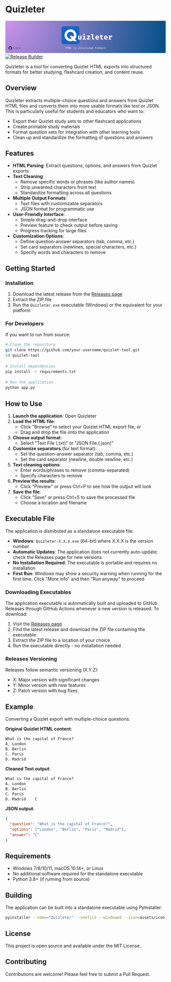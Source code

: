 # Quizleter

![Quizleter Banner](assets/banner.png)
[![Release Builder](https://github.com/lunovian/quizleter/actions/workflows/manual-release.yml/badge.svg)](https://github.com/lunovian/quizleter/actions/workflows/manual-release.yml)

Quizleter is a tool for converting Quizlet HTML exports into structured formats for better studying, flashcard creation, and content reuse.

## Overview

Quizleter extracts multiple-choice questions and answers from Quizlet HTML files and converts them into more usable formats like text or JSON. This is particularly useful for students and educators who want to:

- Export their Quizlet study sets to other flashcard applications
- Create printable study materials
- Format question sets for integration with other learning tools
- Clean up and standardize the formatting of questions and answers

## Features

- **HTML Parsing**: Extract questions, options, and answers from Quizlet exports
- **Text Cleaning**:
  - Remove specific words or phrases (like author names)
  - Strip unwanted characters from text
  - Standardize formatting across all questions
- **Multiple Output Formats**:
  - Text files with customizable separators
  - JSON format for programmatic use
- **User-Friendly Interface**:
  - Simple drag-and-drop interface
  - Preview feature to check output before saving
  - Progress tracking for large files
- **Customization Options**:
  - Define question-answer separators (tab, comma, etc.)
  - Set card separators (newlines, special characters, etc.)
  - Specify words and characters to remove

## Getting Started

### Installation

1. Download the latest release from the [Releases page](https://github.com/your-username/quizlet-tool/releases)
2. Extract the ZIP file
3. Run the `Quizleter.exe` executable (Windows) or the equivalent for your platform

### For Developers

If you want to run from source:

```bash
# Clone the repository
git clone https://github.com/your-username/quizlet-tool.git
cd quizlet-tool

# Install dependencies
pip install -r requirements.txt

# Run the application
python app.py
```

## How to Use

1. **Launch the application**: Open Quizleter
2. **Load the HTML file**:
   - Click "Browse" to select your Quizlet HTML export file, or
   - Drag and drop the file onto the application
3. **Choose output format**:
   - Select "Text File (.txt)" or "JSON File (.json)"
4. **Customize separators** (for text format):
   - Set the question-answer separator (tab, comma, etc.)
   - Set the card separator (newline, double newline, etc.)
5. **Text cleaning options**:
   - Enter words/phrases to remove (comma-separated)
   - Specify characters to remove
6. **Preview the results**:
   - Click "Preview" or press Ctrl+P to see how the output will look
7. **Save the file**:
   - Click "Save" or press Ctrl+S to save the processed file
   - Choose a location and filename

## Executable File

The application is distributed as a standalone executable file:

- **Windows**: `Quizleter-X.X.X.exe` (64-bit) where X.X.X is the version number
- **Automatic Updates**: The application does not currently auto-update; check the Releases page for new versions
- **No Installation Required**: The executable is portable and requires no installation
- **First Run**: Windows may show a security warning when running for the first time. Click "More info" and then "Run anyway" to proceed

### Downloading Executables

The application executable is automatically built and uploaded to GitHub Releases through GitHub Actions whenever a new version is released. To download:

1. Visit the [Releases page](https://github.com/your-username/quizlet-tool/releases)
2. Find the latest release and download the ZIP file containing the executable
3. Extract the ZIP file to a location of your choice
4. Run the executable directly - no installation needed

### Releases Versioning

Releases follow semantic versioning (X.Y.Z):

- X: Major version with significant changes
- Y: Minor version with new features
- Z: Patch version with bug fixes

## Example

Converting a Quizlet export with multiple-choice questions:

**Original Quizlet HTML content**:

```text
What is the capital of France?
A. London
B. Berlin
C. Paris
D. Madrid
```

**Cleaned Text output**:

```text
What is the capital of France?
A. London
B. Berlin
C. Paris
D. Madrid    C
```

**JSON output**:

```json
{
  "question": "What is the capital of France?",
  "options": ["London", "Berlin", "Paris", "Madrid"],
  "answer": "C"
}
```

## Requirements

- Windows 7/8/10/11, macOS 10.14+, or Linux
- No additional software required for the standalone executable
- Python 3.8+ (if running from source)

## Building

The application can be built into a standalone executable using PyInstaller:

```bash
pyinstaller --name="Quizleter" --onefile --windowed --icon=assets/icon.ico app.py
```

## License

This project is open source and available under the MIT License.

## Contributing

Contributions are welcome! Please feel free to submit a Pull Request.
